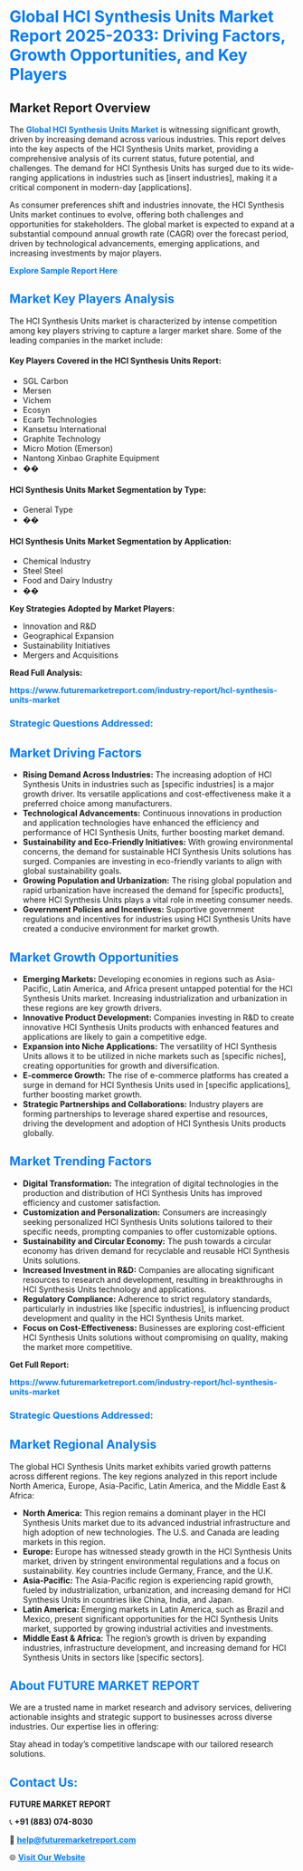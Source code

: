 <h1 style="color: #007BFF;">Global HCl Synthesis Units Market Report 2025-2033: Driving Factors, Growth Opportunities, and Key Players</h1>

<section id="overview">
<h2>Market Report Overview</h2>
<p>The <a href="https://www.futuremarketreport.com/industry-report/hcl-synthesis-units-market" style="color: #007BFF; text-decoration: none;"><strong>Global HCl Synthesis Units Market</strong></a> is witnessing significant growth, driven by increasing demand across various industries. This report delves into the key aspects of the HCl Synthesis Units market, providing a comprehensive analysis of its current status, future potential, and challenges. The demand for HCl Synthesis Units has surged due to its wide-ranging applications in industries such as [insert industries], making it a critical component in modern-day [applications].</p>
<p>As consumer preferences shift and industries innovate, the HCl Synthesis Units market continues to evolve, offering both challenges and opportunities for stakeholders. The global market is expected to expand at a substantial compound annual growth rate (CAGR) over the forecast period, driven by technological advancements, emerging applications, and increasing investments by major players.</p>
</section>

<section id="overview">
<p><a href="https://www.futuremarketreport.com/request-sample/reportId=117771" style="color: #007BFF; text-decoration: none;"><strong>Explore Sample Report Here</strong></a></p>
</section>

<section id="key-players">
<h2 style="color: #007BFF;">Market Key Players Analysis</h2>
<p>The HCl Synthesis Units market is characterized by intense competition among key players striving to capture a larger market share. Some of the leading companies in the market include:</p>
<h4>Key Players Covered in the HCl Synthesis Units Report:</h4>
<ul><li>SGL Carbon</li><li>Mersen</li><li>Vichem</li><li>Ecosyn</li><li>Ecarb Technologies</li><li>Kansetsu International</li><li>Graphite Technology</li><li>Micro Motion (Emerson)</li><li>Nantong Xinbao Graphite Equipment</li><li>��</li></ul>
<h4>HCl Synthesis Units Market Segmentation by Type:</h4>
<ul><li>General Type</li><li>��</li></ul>

<h4>HCl Synthesis Units Market Segmentation by Application:</h4>
<ul><li>Chemical Industry</li><li>Steel Steel</li><li>Food and Dairy Industry</li><li>��</li></ul>
<p><strong>Key Strategies Adopted by Market Players:</strong></p>
<ul>
<li>Innovation and R&D</li>
<li>Geographical Expansion</li>
<li>Sustainability Initiatives</li>
<li>Mergers and Acquisitions</li>
</ul>
</section>

<section>
<p><strong>Read Full Analysis: </strong></p><a href="https://www.futuremarketreport.com/industry-report/hcl-synthesis-units-market" style="color: #007BFF; text-decoration: none;"><strong>https://www.futuremarketreport.com/industry-report/hcl-synthesis-units-market</strong></a>
<h3 style="color: #007BFF;">Strategic Questions Addressed:</h3>
</section>

<section id="driving-factors">
<h2 style="color: #007BFF;">Market Driving Factors</h2>
<ul>
<li><strong>Rising Demand Across Industries:</strong> The increasing adoption of HCl Synthesis Units in industries such as [specific industries] is a major growth driver. Its versatile applications and cost-effectiveness make it a preferred choice among manufacturers.</li>
<li><strong>Technological Advancements:</strong> Continuous innovations in production and application technologies have enhanced the efficiency and performance of HCl Synthesis Units, further boosting market demand.</li>
<li><strong>Sustainability and Eco-Friendly Initiatives:</strong> With growing environmental concerns, the demand for sustainable HCl Synthesis Units solutions has surged. Companies are investing in eco-friendly variants to align with global sustainability goals.</li>
<li><strong>Growing Population and Urbanization:</strong> The rising global population and rapid urbanization have increased the demand for [specific products], where HCl Synthesis Units plays a vital role in meeting consumer needs.</li>
<li><strong>Government Policies and Incentives:</strong> Supportive government regulations and incentives for industries using HCl Synthesis Units have created a conducive environment for market growth.</li>
</ul>
</section>

<section id="growth-opportunities">
<h2 style="color: #007BFF;">Market Growth Opportunities</h2>
<ul>
<li><strong>Emerging Markets:</strong> Developing economies in regions such as Asia-Pacific, Latin America, and Africa present untapped potential for the HCl Synthesis Units market. Increasing industrialization and urbanization in these regions are key growth drivers.</li>
<li><strong>Innovative Product Development:</strong> Companies investing in R&D to create innovative HCl Synthesis Units products with enhanced features and applications are likely to gain a competitive edge.</li>
<li><strong>Expansion into Niche Applications:</strong> The versatility of HCl Synthesis Units allows it to be utilized in niche markets such as [specific niches], creating opportunities for growth and diversification.</li>
<li><strong>E-commerce Growth:</strong> The rise of e-commerce platforms has created a surge in demand for HCl Synthesis Units used in [specific applications], further boosting market growth.</li>
<li><strong>Strategic Partnerships and Collaborations:</strong> Industry players are forming partnerships to leverage shared expertise and resources, driving the development and adoption of HCl Synthesis Units products globally.</li>
</ul>
</section>

<section id="trending-factors">
<h2 style="color: #007BFF;">Market Trending Factors</h2>
<ul>
<li><strong>Digital Transformation:</strong> The integration of digital technologies in the production and distribution of HCl Synthesis Units has improved efficiency and customer satisfaction.</li>
<li><strong>Customization and Personalization:</strong> Consumers are increasingly seeking personalized HCl Synthesis Units solutions tailored to their specific needs, prompting companies to offer customizable options.</li>
<li><strong>Sustainability and Circular Economy:</strong> The push towards a circular economy has driven demand for recyclable and reusable HCl Synthesis Units solutions.</li>
<li><strong>Increased Investment in R&D:</strong> Companies are allocating significant resources to research and development, resulting in breakthroughs in HCl Synthesis Units technology and applications.</li>
<li><strong>Regulatory Compliance:</strong> Adherence to strict regulatory standards, particularly in industries like [specific industries], is influencing product development and quality in the HCl Synthesis Units market.</li>
<li><strong>Focus on Cost-Effectiveness:</strong> Businesses are exploring cost-efficient HCl Synthesis Units solutions without compromising on quality, making the market more competitive.</li>
</ul>
</section>

<section>
<p><strong>Get Full Report: </strong></p><a href="https://www.futuremarketreport.com/industry-report/hcl-synthesis-units-market" style="color: #007BFF; text-decoration: none;"><strong>https://www.futuremarketreport.com/industry-report/hcl-synthesis-units-market</strong></a>
<h3 style="color: #007BFF;">Strategic Questions Addressed:</h3>
</section>


<section id="regional-analysis">
<h2 style="color: #007BFF;">Market Regional Analysis</h2>
<p>The global HCl Synthesis Units market exhibits varied growth patterns across different regions. The key regions analyzed in this report include North America, Europe, Asia-Pacific, Latin America, and the Middle East & Africa:</p>
<ul>
<li><strong>North America:</strong> This region remains a dominant player in the HCl Synthesis Units market due to its advanced industrial infrastructure and high adoption of new technologies. The U.S. and Canada are leading markets in this region.</li>
<li><strong>Europe:</strong> Europe has witnessed steady growth in the HCl Synthesis Units market, driven by stringent environmental regulations and a focus on sustainability. Key countries include Germany, France, and the U.K.</li>
<li><strong>Asia-Pacific:</strong> The Asia-Pacific region is experiencing rapid growth, fueled by industrialization, urbanization, and increasing demand for HCl Synthesis Units in countries like China, India, and Japan.</li>
<li><strong>Latin America:</strong> Emerging markets in Latin America, such as Brazil and Mexico, present significant opportunities for the HCl Synthesis Units market, supported by growing industrial activities and investments.</li>
<li><strong>Middle East & Africa:</strong> The region’s growth is driven by expanding industries, infrastructure development, and increasing demand for HCl Synthesis Units in sectors like [specific sectors].</li>
</ul>
</section>

<footer>
<h2 style="color: #007BFF;">About FUTURE MARKET REPORT</h2>
<p>We are a trusted name in market research and advisory services, delivering actionable insights and strategic support to businesses across diverse industries. Our expertise lies in offering:</p>

<p>Stay ahead in today’s competitive landscape with our tailored research solutions.</p>

<h2 style="color: #007BFF;">Contact Us:</h2>
<p><strong>FUTURE MARKET REPORT</strong></p>
<p>📞 <strong>+91 (883) 074-8030</strong></p>
<p>📧 <strong><a href="mailto:help@futuremarketreport.com" style="color: #007BFF;">help@futuremarketreport.com</a></strong></p>
<p>🌐 <strong><a href="https://www.futuremarketreport.com/" style="color: #007BFF;">Visit Our Website</a></strong></p>
</footer>